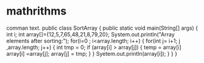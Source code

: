 # mathrithms
comman text.
public class SortArray
{
public static void main(String[] args)
{
int i;
int array[]={12,5,7,65,48,21,8,79,20};
System.out.println("Array elements after sorting:");
for(i=0  ; i<array.length; i++)
{
for(int j= i+1; j ,array.length; j++)
{
int tmp = 0;
if (array[i] > array[j])
{
temp = array[i]
array[i] =array[j];
array[j] = tmp;
}
}
Syetem.out.println(array[i]);
}
}
}

